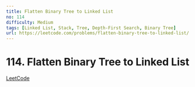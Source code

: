 ```yaml
---
title: Flatten Binary Tree to Linked List
no: 114
difficulty: Medium
tags: [Linked List, Stack, Tree, Depth-First Search, Binary Tree]
url: https://leetcode.com/problems/flatten-binary-tree-to-linked-list/
---
```


# 114. Flatten Binary Tree to Linked List

[LeetCode](https://leetcode.com/problems/flatten-binary-tree-to-linked-list/)

